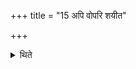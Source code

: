 +++
title = "15 अपि वोपरि शयीत"

+++

<details><summary>थिते</summary>

15. Or he may sleep on a high level but should remain celibate.
</details>
